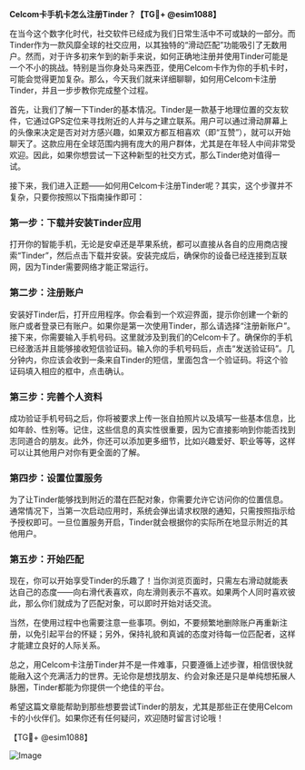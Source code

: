 **Celcom卡手机卡怎么注册Tinder？【TG💪+ @esim1088】**

在当今这个数字化时代，社交软件已经成为我们日常生活中不可或缺的一部分。而Tinder作为一款风靡全球的社交应用，以其独特的“滑动匹配”功能吸引了无数用户。然而，对于许多初来乍到的新手来说，如何正确地注册并使用Tinder可能是一个不小的挑战。特别是当你身处马来西亚，使用Celcom卡作为你的手机卡时，可能会觉得更加复杂。那么，今天我们就来详细聊聊，如何用Celcom卡注册Tinder，并且一步步教你完成整个过程。

首先，让我们了解一下Tinder的基本情况。Tinder是一款基于地理位置的交友软件，它通过GPS定位来寻找附近的人并与之建立联系。用户可以通过滑动屏幕上的头像来决定是否对对方感兴趣，如果双方都互相喜欢（即“互赞”），就可以开始聊天了。这款应用在全球范围内拥有庞大的用户群体，尤其是在年轻人中间非常受欢迎。因此，如果你想尝试一下这种新型的社交方式，那么Tinder绝对值得一试。

接下来，我们进入正题——如何用Celcom卡注册Tinder呢？其实，这个步骤并不复杂，只要你按照以下指南操作即可：

### 第一步：下载并安装Tinder应用

打开你的智能手机，无论是安卓还是苹果系统，都可以直接从各自的应用商店搜索“Tinder”，然后点击下载并安装。安装完成后，确保你的设备已经连接到互联网，因为Tinder需要网络才能正常运行。

### 第二步：注册账户

安装好Tinder后，打开应用程序。你会看到一个欢迎界面，提示你创建一个新的账户或者登录已有账户。如果你是第一次使用Tinder，那么请选择“注册新账户”。接下来，你需要输入手机号码。这里就涉及到我们的Celcom卡了。确保你的手机已经激活并且能够接收短信验证码。输入你的手机号码后，点击“发送验证码”。几分钟内，你应该会收到一条来自Tinder的短信，里面包含一个验证码。将这个验证码填入相应的框中，点击确认。

### 第三步：完善个人资料

成功验证手机号码之后，你将被要求上传一张自拍照片以及填写一些基本信息，比如年龄、性别等。记住，这些信息的真实性很重要，因为它直接影响到你能否找到志同道合的朋友。此外，你还可以添加更多细节，比如兴趣爱好、职业等等，这样可以让其他用户对你有更全面的了解。

### 第四步：设置位置服务

为了让Tinder能够找到附近的潜在匹配对象，你需要允许它访问你的位置信息。通常情况下，当第一次启动应用时，系统会弹出请求权限的通知，只需按照指示给予授权即可。一旦位置服务开启，Tinder就会根据你的实际所在地显示附近的其他用户。

### 第五步：开始匹配

现在，你可以开始享受Tinder的乐趣了！当你浏览页面时，只需左右滑动就能表达自己的态度——向右滑代表喜欢，向左滑则表示不喜欢。如果两个人同时喜欢彼此，那么你们就成为了匹配对象，可以即时开始对话交流。

当然，在使用过程中也需要注意一些事项。例如，不要频繁地删除账户再重新注册，以免引起平台的怀疑；另外，保持礼貌和真诚的态度对待每一位匹配者，这样才能建立良好的人际关系。

总之，用Celcom卡注册Tinder并不是一件难事，只要遵循上述步骤，相信很快就能融入这个充满活力的世界。无论你是想找朋友、约会对象还是只是单纯想拓展人脉圈，Tinder都能为你提供一个绝佳的平台。

希望这篇文章能帮助到那些想要尝试Tinder的朋友，尤其是那些正在使用Celcom卡的小伙伴们。如果你还有任何疑问，欢迎随时留言讨论哦！

【TG💪+ @esim1088】

![Image](https://i.postimg.cc/4NQfJmqS/Snipaste-2025-05-13-00-14-12.png)